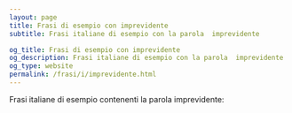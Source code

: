 ```yaml
---
layout: page
title: Frasi di esempio con imprevidente 
subtitle: Frasi italiane di esempio con la parola  imprevidente

og_title: Frasi di esempio con imprevidente 
og_description: Frasi italiane di esempio con la parola  imprevidente
og_type: website
permalink: /frasi/i/imprevidente.html
---
```


Frasi italiane di esempio contenenti la parola imprevidente:


